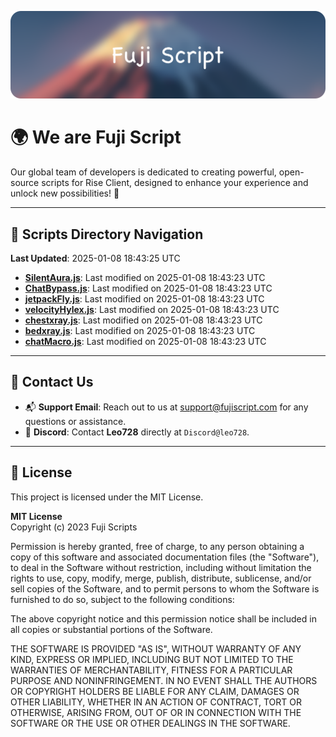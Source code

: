 ![Banner](.github/b.webp)

# 🌍 **We are Fuji Script**

Our global team of developers is dedicated to creating powerful, open-source scripts for Rise Client, designed to enhance your experience and unlock new possibilities! 🌟

---
<!-- SCRIPTS_NAVIGATION_START -->
## 📂 **Scripts Directory Navigation**

**Last Updated**: 2025-01-08 18:43:25 UTC

- **[SilentAura.js](scripts/SilentAura.js)**: Last modified on 2025-01-08 18:43:23 UTC
- **[ChatBypass.js](scripts/ChatBypass.js)**: Last modified on 2025-01-08 18:43:23 UTC
- **[jetpackFly.js](scripts/jetpackFly.js)**: Last modified on 2025-01-08 18:43:23 UTC
- **[velocityHylex.js](scripts/velocityHylex.js)**: Last modified on 2025-01-08 18:43:23 UTC
- **[chestxray.js](scripts/chestxray.js)**: Last modified on 2025-01-08 18:43:23 UTC
- **[bedxray.js](scripts/bedxray.js)**: Last modified on 2025-01-08 18:43:23 UTC
- **[chatMacro.js](scripts/chatMacro.js)**: Last modified on 2025-01-08 18:43:23 UTC

<!-- SCRIPTS_NAVIGATION_END -->

---

## 💬 **Contact Us**  
- 📬 **Support Email**: Reach out to us at [support@fujiscript.com](mailto:support@fujiscript.com) for any questions or assistance.  
- 💬 **Discord**: Contact **Leo728** directly at `Discord@leo728`.

---

## 📜 **License**

This project is licensed under the MIT License.  

**MIT License**  
Copyright (c) 2023 Fuji Scripts  

Permission is hereby granted, free of charge, to any person obtaining a copy of this software and associated documentation files (the "Software"), to deal in the Software without restriction, including without limitation the rights to use, copy, modify, merge, publish, distribute, sublicense, and/or sell copies of the Software, and to permit persons to whom the Software is furnished to do so, subject to the following conditions:  

The above copyright notice and this permission notice shall be included in all copies or substantial portions of the Software.  

THE SOFTWARE IS PROVIDED "AS IS", WITHOUT WARRANTY OF ANY KIND, EXPRESS OR IMPLIED, INCLUDING BUT NOT LIMITED TO THE WARRANTIES OF MERCHANTABILITY, FITNESS FOR A PARTICULAR PURPOSE AND NONINFRINGEMENT. IN NO EVENT SHALL THE AUTHORS OR COPYRIGHT HOLDERS BE LIABLE FOR ANY CLAIM, DAMAGES OR OTHER LIABILITY, WHETHER IN AN ACTION OF CONTRACT, TORT OR OTHERWISE, ARISING FROM, OUT OF OR IN CONNECTION WITH THE SOFTWARE OR THE USE OR OTHER DEALINGS IN THE SOFTWARE.  
